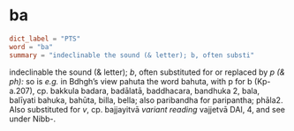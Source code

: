 # ba

``` toml
dict_label = "PTS"
word = "ba"
summary = "indeclinable the sound (& letter); b, often substi"
```

indeclinable the sound (& letter); *b*, often substituted for or replaced by *p (& ph):* so is *e.g.* in Bdhgh’s view pahuta the word bahuta, with p for b (Kp\-a.207), cp. bakkula badara, badālatā, baddhacara, bandhuka 2, bala, balīyati bahuka, bahūta, billa, bella; also paribandha for paripantha; phāla2. Also substituted for *v*, cp. bajjayitvā *variant reading* vajjetvā DAI, 4, and see under Nibb\-.

